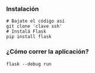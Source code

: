 ### Instalación
```shell
# Bajate el código así
git clone 'clave ssh'
# Instalá Flask
pip install flask
```

### ¿Cómo correr la aplicación?
```shell
flask --debug run
```
